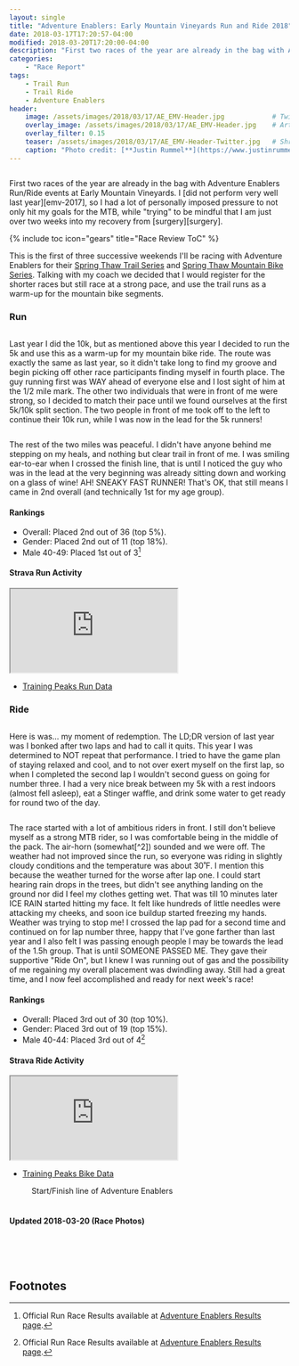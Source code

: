 ```yaml
---
layout: single
title: "Adventure Enablers: Early Mountain Vineyards Run and Ride 2018"
date: 2018-03-17T17:20:57-04:00
modified: 2018-03-20T17:20:00-04:00
description: "First two races of the year are already in the bag with Adventure Enablers Run/Ride events at Early Mountain Vineyards." 	# For Twitter, not the Title
categories:
    - "Race Report"
tags:
    - Trail Run
    - Trail Ride
    - Adventure Enablers
header:
    image: /assets/images/2018/03/17/AE_EMV-Header.jpg            # Twitter (use 'overlay_image')
    overlay_image: /assets/images/2018/03/17/AE_EMV-Header.jpg    # Article header at 2048x768
    overlay_filter: 0.15
    teaser: /assets/images/2018/03/17/AE_EMV-Header-Twitter.jpg   # Shrink image to 575x216
    caption: "Photo credit: [**Justin Rummel**](https://www.justinrummel.com)"
---
```


<figure class="align-left"><a href="{{ site.url }}/assets/images/2018/03/17/AE_EMV_LG-2.jpg"><img src="{{ site.url }}/assets/images/2018/03/17/AE_EMV_SM-2.jpg" alt="" /></a></figure>First two races of the year are already in the bag with Adventure Enablers Run/Ride events at Early Mountain Vineyards.  I [did not perform very well last year][emv-2017], so I had a lot of personally imposed pressure to not only hit my goals for the MTB, while "trying" to be mindful that I am just over two weeks into my recovery from [surgery][surgery].

<!-- Table of Contents -->
{% include toc icon="gears" title="Race Review ToC" %}

This is the first of three successive weekends I'll be racing with Adventure Enablers for their [Spring Thaw Trail Series][thaw-trail] and [Spring Thaw Mountain Bike Series][thaw-mtb].  Talking with my coach we decided that I would register for the shorter races but still race at a strong pace, and use the trail runs as a warm-up for the mountain bike segments.


### Run

<figure class="align-right"><a href="{{ site.url }}/assets/images/2018/03/17/AE_EMV_LG-1.jpg"><img src="{{ site.url }}/assets/images/2018/03/17/AE_EMV_SM-1.jpg" alt="" /></a></figure>Last year I did the 10k, but as mentioned above this year I decided to run the 5k and use this as a warm-up for my mountain bike ride.  The route was exactly the same as last year, so it didn't take long to find my groove and begin picking off other race participants finding myself in fourth place.  The guy running first was WAY ahead of everyone else and I lost sight of him at the 1/2 mile mark.  The other two individuals that were in front of me were strong, so I decided to match their pace until we found ourselves at the first 5k/10k split section.  The two people in front of me took off to the left to continue their 10k run, while I was now in the lead for the 5k runners!

<figure class="align-left"><a href="{{ site.url }}/assets/images/2018/03/17/AE_EMV_LG-4.jpg"><img src="{{ site.url }}/assets/images/2018/03/17/AE_EMV_SM-4.jpg" alt="" /></a></figure>The rest of the two miles was peaceful.  I didn't have anyone behind me stepping on my heals, and nothing but clear trail in front of me.  I was smiling ear-to-ear when I crossed the finish line, that is until I noticed the guy who was in the lead at the very beginning was already sitting down and working on a glass of wine!  AH!  SNEAKY FAST RUNNER!  That's OK, that still means I came in 2nd overall (and technically 1st for my age group).

#### Rankings

- Overall: Placed 2nd out of 36 (top 5%).
- Gender: Placed 2nd out of 11 (top 18%).
- Male 40-49: Placed 1st out of 3[^1]

<!-- Strava Frame -->
#### Strava Run Activity
<div class="embed-container embed-container-strava">
    <iframe src='https://www.strava.com/activities/1457332873/embed/f2e29ea5d59af976f60684375ccd0414e117f64a' scrolling='no' allowtransparency webkitAllowFullScreen mozallowfullscreen allowFullScreen></iframe>
</div>

- [Training Peaks Run Data](http://tpks.ws/BTJPOTYIADZHVK2QODOOR455WI)


### Ride

<figure class="align-left"><a href="{{ site.url }}/assets/images/2018/03/17/AE_EMV_LG-5.jpg"><img src="{{ site.url }}/assets/images/2018/03/17/AE_EMV_SM-5.jpg" alt="" /></a></figure>Here is was... my moment of redemption.  The LD;DR version of last year was I bonked after two laps and had to call it quits.  This year I was determined to NOT repeat that performance.  I tried to have the game plan of staying relaxed and cool, and to not over exert myself on the first lap, so when I completed the second lap I wouldn't second guess on going for number three.  I had a very nice break between my 5k with a rest indoors (almost fell asleep), eat a Stinger waffle, and drink some water to get ready for round two of the day.

<figure class="align-right"><a href="{{ site.url }}/assets/images/2018/03/17/AE_EMV_LG-6.jpg"><img src="{{ site.url }}/assets/images/2018/03/17/AE_EMV_SM-6.jpg" alt="" /></a></figure>The race started with a lot of ambitious riders in front.  I still don't believe myself as a strong MTB rider, so I was comfortable being in the middle of the pack.  The air-horn (somewhat[^2]) sounded and we were off.  The weather had not improved since the run, so everyone was riding in slightly cloudy conditions and the temperature was about 30˚F.  I mention this because the weather turned for the worse after lap one.  I could start hearing rain drops in the trees, but didn't see anything landing on the ground nor did I feel my clothes getting wet.  That was till 10 minutes later ICE RAIN started hitting my face.  It felt like hundreds of little needles were attacking my cheeks, and soon ice buildup started freezing my hands.  Weather was trying to stop me!  I crossed the lap pad for a second time and continued on for lap number three, happy that I've gone farther than last year and I also felt I was passing enough people I may be towards the lead of the 1.5h group.  That is until SOMEONE PASSED ME.  They gave their supportive "Ride On", but I knew I was running out of gas and the possibility of me regaining my overall placement was dwindling away.  Still had a great time, and I now feel accomplished and ready for next week's race!

#### Rankings

- Overall: Placed 3rd out of 30 (top 10%).
- Gender: Placed 3rd out of 19 (top 15%).
- Male 40-44: Placed 3rd out of 4[^1]

<!-- Strava Frame -->
#### Strava Ride Activity
<div class="embed-container embed-container-strava">
    <iframe src='https://www.strava.com/activities/1457723967/embed/932e1e9f2b44671c3b0c408b7dd1c3df5c764554' scrolling='no' allowtransparency webkitAllowFullScreen mozallowfullscreen allowFullScreen></iframe>
</div>

- [Training Peaks Bike Data](http://tpks.ws/Y4Y2MI3OYU35QV6R2JSD52F4FE)

<!-- big picture in center -->
<figure class="align-center"><a href="{{ site.url }}/assets/images/2018/03/17/AE_EMV_LG-3.jpg"><img src="{{ site.url }}/assets/images/2018/03/17/AE_EMV_SM-3.jpg" alt="" /></a>
<figcaption class="align-text-center">Start/Finish line of Adventure Enablers</figcaption><br />
</figure>

#### Updated 2018-03-20 (Race Photos)

<figure class="fourth">
<a href="{{ site.url }}/assets/images/2018/03/17/AE_EMV_4734_LG.jpg"><img src="{{ site.url }}/assets/images/2018/03/17/AE_EMV_4734_SM.jpg" alt="" /></a>
<a href="{{ site.url }}/assets/images/2018/03/17/AE_EMV_4756_LG.jpg"><img src="{{ site.url }}/assets/images/2018/03/17/AE_EMV_4756_SM.jpg" alt="" /></a>
<a href="{{ site.url }}/assets/images/2018/03/17/AE_EMV_4757_LG.jpg"><img src="{{ site.url }}/assets/images/2018/03/17/AE_EMV_4757_SM.jpg" alt="" /></a>
<a href="{{ site.url }}/assets/images/2018/03/17/AE_EMV_4758_LG.jpg"><img src="{{ site.url }}/assets/images/2018/03/17/AE_EMV_4758_SM.jpg" alt="" /></a>
</figure>
<figure class="fourth">
<a href="{{ site.url }}/assets/images/2018/03/17/AE_EMV_5042_LG.jpg"><img src="{{ site.url }}/assets/images/2018/03/17/AE_EMV_5042_SM.jpg" alt="" /></a>
<a href="{{ site.url }}/assets/images/2018/03/17/AE_EMV_5043_LG.jpg"><img src="{{ site.url }}/assets/images/2018/03/17/AE_EMV_5043_SM.jpg" alt="" /></a>
<a href="{{ site.url }}/assets/images/2018/03/17/AE_EMV_5080_LG.jpg"><img src="{{ site.url }}/assets/images/2018/03/17/AE_EMV_5080_SM.jpg" alt="" /></a>
</figure>


Footnotes
---

[^1]: Official Run Race Results available at [Adventure Enablers Results page][event_results].
[^2]: Air-Horns do not like cold weather.  After the first two pathetic sounds for the 2.5h and 2h riders... Mark just screamed "GO" for the 1.5h riders.  LOL!

[surgery]: https://www.instagram.com/p/Bf0tlmAlF2k/?taken-by=justin.rummel
[event_results]: https://runsignup.com/race/results/?raceId=41633#resultSetId-109227
[emv-2017]: https://www.justinrummel.com/adventure-enablers-early-mountain-vineyards-run-and-ride-2017/
[thaw-trail]: https://www.adventureenablers.com/spring-thaw-trail-series
[thaw-mtb]: https://www.adventureenablers.com/springthawmtb